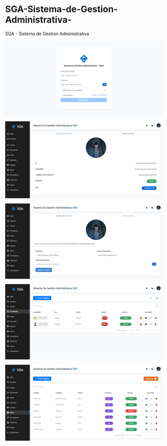 # SGA-Sistema-de-Gestion-Administrativa-
SGA - Sistema de Gestion Administrativa

[![Screen Preview](./preview/img1.png)](./preview/img1.png)

[![Screen Preview](./preview/img2.png)](./preview/img2.png)

[![Screen Preview](./preview/img3.png)](./preview/img3.png)

[![Screen Preview](./preview/img4.png)](./preview/img4.png)

[![Screen Preview](./preview/img5.png)](./preview/img5.png)